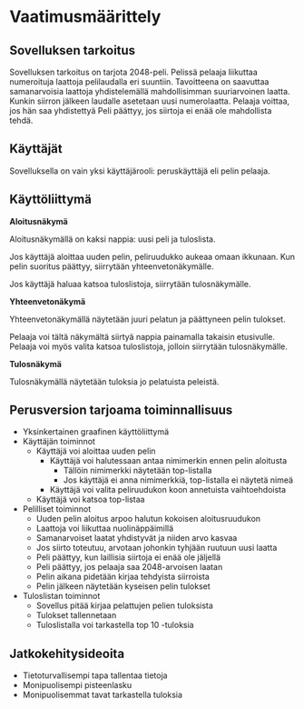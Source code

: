 # Vaatimusmäärittely

## Sovelluksen tarkoitus

Sovelluksen tarkoitus on tarjota 2048-peli. Pelissä pelaaja liikuttaa numeroituja laattoja pelilaudalla eri suuntiin. Tavoitteena on saavuttaa samanarvoisia laattoja yhdistelemällä mahdollisimman suuriarvoinen laatta. Kunkin siirron jälkeen laudalle asetetaan uusi numerolaatta. Pelaaja voittaa, jos hän saa yhdistettyä Peli päättyy, jos siirtoja ei enää ole mahdollista tehdä.

## Käyttäjät

Sovelluksella on vain yksi käyttäjärooli: peruskäyttäjä eli pelin pelaaja.

## Käyttöliittymä

**Aloitusnäkymä**

Aloitusnäkymällä on kaksi nappia: uusi peli ja tuloslista.

Jos käyttäjä aloittaa uuden pelin, peliruudukko aukeaa omaan ikkunaan. Kun pelin suoritus päättyy, siirrytään yhteenvetonäkymälle.

Jos käyttäjä haluaa katsoa tuloslistoja, siirrytään tulosnäkymälle. 

**Yhteenvetonäkymä**

Yhteenvetonäkymällä näytetään juuri pelatun ja päättyneen pelin tulokset.

Pelaaja voi tältä näkymältä siirtyä nappia painamalla takaisin etusivulle. Pelaaja voi myös valita katsoa tuloslistoja, jolloin siirrytään tulosnäkymälle.

**Tulosnäkymä**

Tulosnäkymällä näytetään tuloksia jo pelatuista peleistä.


## Perusversion tarjoama toiminnallisuus
* Yksinkertainen graafinen käyttöliittymä
* Käyttäjän toiminnot
    * Käyttäjä voi aloittaa uuden pelin
        * Käyttäjä voi halutessaan antaa nimimerkin ennen pelin aloitusta
            * Tällöin nimimerkki näytetään top-listalla
            * Jos käyttäjä ei anna nimimerkkiä, top-listalla ei näytetä nimeä
        * Käyttäjä voi valita peliruudukon koon annetuista vaihtoehdoista
    * Käyttäjä voi katsoa top-listaa
* Pelilliset toiminnot
    * Uuden pelin aloitus arpoo halutun kokoisen aloitusruudukon
    * Laattoja voi liikuttaa nuolinäppäimillä
    * Samanarvoiset laatat yhdistyvät ja niiden arvo kasvaa
    * Jos siirto toteutuu, arvotaan johonkin tyhjään ruutuun uusi laatta
    * Peli päättyy, kun laillisia siirtoja ei enää ole jäljellä
    * Peli päättyy, jos pelaaja saa 2048-arvoisen laatan
    * Pelin aikana pidetään kirjaa tehdyista siirroista
    * Pelin jälkeen näytetään kyseisen pelin tulokset
* Tuloslistan toiminnot
    * Sovellus pitää kirjaa pelattujen pelien tuloksista
    * Tulokset tallennetaan
    * Tuloslistalla voi tarkastella top 10 -tuloksia

## Jatkokehitysideoita
* Tietoturvallisempi tapa tallentaa tietoja
* Monipuolisempi pisteenlasku
* Monipuolisemmat tavat tarkastella tuloksia
